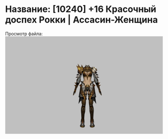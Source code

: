 # Название: [10240] +16 Красочный доспех Рокки | Ассасин-Женщина

Просмотр файла:
![p070032.png](p070032.png)